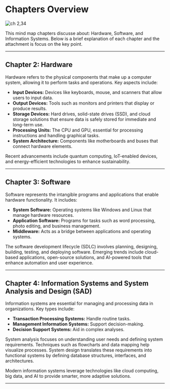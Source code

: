 # Chapters Overview

![ch 2,34](https://github.com/user-attachments/assets/0993eb4b-3f86-493c-b8b0-8a712e6a5951)


This mind map chapters discusse about: Hardware, Software, and Information Systems. Below is a brief explanation of each chapter and the attachment is focus on the key point.

---

## Chapter 2: Hardware

Hardware refers to the physical components that make up a computer system, allowing it to perform tasks and operations. Key aspects include:

- **Input Devices:** Devices like keyboards, mouse, and scanners that allow users to input data.
- **Output Devices:** Tools such as monitors and printers that display or produce results.
- **Storage Devices:** Hard drives, solid-state drives (SSD), and cloud storage solutions that ensure data is safely stored for immediate and long-term use.
- **Processing Units:** The CPU and GPU, essential for processing instructions and handling graphical tasks.
- **System Architecture:** Components like motherboards and buses that connect hardware elements.

Recent advancements include quantum computing, IoT-enabled devices, and energy-efficient technologies to enhance sustainability.

---

## Chapter 3: Software

Software represents the intangible programs and applications that enable hardware functionality. It includes:

- **System Software:** Operating systems like Windows and Linux that manage hardware resources.
- **Application Software:** Programs for tasks such as word processing, photo editing, and business management.
- **Middleware:** Acts as a bridge between applications and operating systems.

The software development lifecycle (SDLC) involves planning, designing, building, testing, and deploying software. Emerging trends include cloud-based applications, open-source solutions, and AI-powered tools that enhance automation and user experience.

---

## Chapter 4: Information Systems and System Analysis and Design (SAD)

Information systems are essential for managing and processing data in organizations. Key types include:

- **Transaction Processing Systems:** Handle routine tasks.
- **Management Information Systems:** Support decision-making.
- **Decision Support Systems:** Aid in complex analyses.

System analysis focuses on understanding user needs and defining system requirements. Techniques such as flowcharts and data mapping help visualize processes. System design translates these requirements into functional systems by defining database structures, interfaces, and architectures.

Modern information systems leverage technologies like cloud computing, big data, and AI to provide smarter, more adaptive solutions.

---

